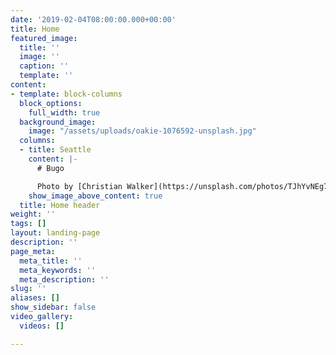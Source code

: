 ```yaml
---
date: '2019-02-04T08:00:00.000+00:00'
title: Home
featured_image:
  title: ''
  image: ''
  caption: ''
  template: ''
content:
- template: block-columns
  block_options:
    full_width: true
  background_image:
    image: "/assets/uploads/oakie-1076592-unsplash.jpg"
  columns:
  - title: Seattle
    content: |-
      # Bugo

      Photo by [Christian Walker](https://unsplash.com/photos/TJhYvNEg7sw?utm_source=unsplash&utm_medium=referral&utm_content=creditCopyText) on [Unsplash](https://unsplash.com/search/photos/seattle?utm_source=unsplash&utm_medium=referral&utm_content=creditCopyText)
    show_image_above_content: true
  title: Home header
weight: ''
tags: []
layout: landing-page
description: ''
page_meta:
  meta_title: ''
  meta_keywords: ''
  meta_description: ''
slug: ''
aliases: []
show_sidebar: false
video_gallery:
  videos: []

---
```

